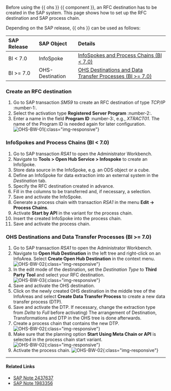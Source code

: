 
Before using the {{ ohs }} {{ component }}, an RFC destination has to be created in the SAP system. 
This page shows how to set up the RFC destination and SAP process chain.

Depending on the SAP release, {{ ohs }} can be used as follows:

|SAP Release| SAP Object | Details |
|:----|:----|:----|
| BI < 7.0 | InfoSpoke | [InfoSpokes and Process Chains (BI < 7.0)](#infospokes-and-process-chains-bi-70) |
| BI >= 7.0 | OHS-Destination | [OHS Destinations and Data Transfer Processes (BI >= 7.0)](#ohs-destinations-and-data-transfer-processes-bi-70) |

### Create an RFC destination

1. Go to SAP transaction *SM59* to create an RFC destination of type *TCP/IP* :number-1:.
2. Select the activation type **Registered Server Program** :number-2:.
3. Enter a name in the field **Program ID** :number-3:, e.g., *XTRACT01*.
The name of the Program ID is needed again for later configuration.<br>
![OHS-BW-01](../../assets/images/documentation/sap-customization/ohs_destination.png){:class="img-responsive"}

### InfoSpokes and Process Chains (BI < 7.0)

1. Go to SAP transaction *RSA1* to open the Administrator Workbench. 
2. Navigate to **Tools > Open Hub Service > Infospoke** to create an InfoSpoke. 
3. Store data source in the InfoSpoke, e.g. an ODS object or a cube. 
4. Define an InfoSpoke for data extraction into an external system in the *Destination* tab. 
5. Specify the RFC destination created in advance. 
6. Fill in the columns to be transferred and, if necessary, a selection. 
7. Save and activate the InfoSpoke. 
8. Generate a process chain with transaction *RSA1* in the menu **Edit -> Process Chains**. 
9. Activate **Start by API** in the variant for the process chain. 
10. Insert the created InfoSpoke into the process chain. 
11. Save and activate the process chain.

### OHS Destinations and Data Transfer Processes (BI >= 7.0)

1. Go to SAP transaction *RSA1* to open the Administrator Workbench.
2. Navigate to **Open Hub Destination** in the left tree and right-click on an InfoArea. Select **Create Open Hub Destination** in the context menu. <br>
![OHS-BW-02](../../assets/images/documentation/sap-customization/ohs_1.png){:class="img-responsive"}
3. In the edit mode of the destination, set the *Destination Type* to **Third Party Tool** and select your RFC destination.<br>
![OHS-BW-03](../../assets/images/documentation/sap-customization/ohs_2.png){:class="img-responsive"}
4. Save and activate the OHS destination. 
5. Click on the newly created OHS destination in the middle tree of the InfoAreas and select **Create Data Transfer Process** to create a new data transfer process (DTP). 
6. Save and activate the DTP. If necessary, change the extraction type from *Delta* to *Full* before activating) 
The arrangement of Destination, Transformations and DTP in the OHS tree is done afterwards.
7. Create a process chain that contains the new DTP.<br>
![OHS-BW-02](../../assets/images/documentation/sap-customization/ohs_4.png){:class="img-responsive"}
8. Make sure that the planning option **Start Using Meta Chain or API** is selected in the process chain start variant. <br>
![OHS-BW-02](../../assets/images/documentation/sap-customization//ohs_5.png){:class="img-responsive"}
9. Activate the process chain.
![OHS-BW-02](../../assets/images/documentation/sap-customization/ohs_7.png){:class="img-responsive"}


****
#### Related Links
- [SAP Note 2437637](https://launchpad.support.sap.com/#/notes/2437637)
- [SAP Note 1983356](https://launchpad.support.sap.com/#/notes/1983356)

